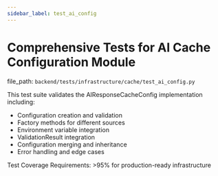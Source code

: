 ```yaml
---
sidebar_label: test_ai_config
---
```


# Comprehensive Tests for AI Cache Configuration Module

  file_path: `backend/tests/infrastructure/cache/test_ai_config.py`

This test suite validates the AIResponseCacheConfig implementation including:
- Configuration creation and validation
- Factory methods for different sources
- Environment variable integration
- ValidationResult integration
- Configuration merging and inheritance
- Error handling and edge cases

Test Coverage Requirements: >95% for production-ready infrastructure
